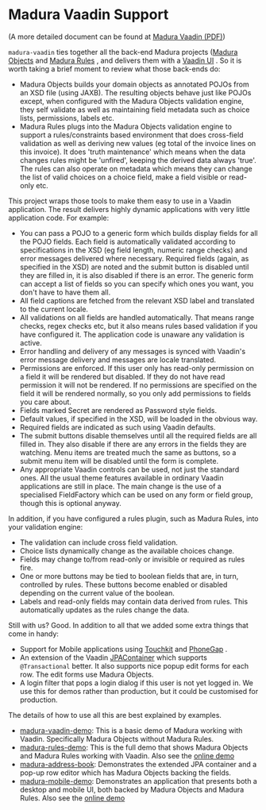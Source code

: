 Madura Vaadin Support
==

(A more detailed document can be found at [Madura Vaadin (PDF)](http://www.madurasoftware.com/madura-vaadin.pdf)) 

`madura-vaadin` ties together all the back-end Madura projects ([Madura Objects](https://github.com/RogerParkinson/madura-objects-parent) and [Madura Rules](https://github.com/RogerParkinson/madura-objects-parent/tree/master/madura-rules) , and delivers them with a [Vaadin UI](https://vaadin.com/home) . So it is worth taking a brief moment to review what those back-ends do:

 * Madura Objects builds your domain objects as annotated POJOs from an XSD file (using JAXB). The resulting objects behave just like POJOs except, when configured with the Madura Objects validation engine, they self validate as well as maintaining field metadata such as choice lists, permissions, labels etc.
 * Madura Rules plugs into the Madura Objects validation engine to support a rules/constraints based environment that does cross-field validation as well as deriving new values (eg total of the invoice lines on this invoice). It does 'truth maintenance' which means when the data changes rules might be 'unfired', keeping the derived data always 'true'. The rules can also operate on metadata which means they can change the list of valid choices on a choice field, make a field visible or read-only etc.

This project wraps those tools to make them easy to use in a Vaadin application. The result delivers highly dynamic applications with very little application code. For example:

 * You can pass a POJO to a generic form which builds display fields for all the POJO fields. Each field is automatically validated according to specifications in the XSD (eg field length, numeric range checks) and error messages delivered where necessary. Required fields (again, as specified in the XSD) are noted and the submit button is disabled until they are filled in, it is also disabled if there is an error. The generic form can accept a list of fields so you can specify which ones you want, you don't have to have them all.
 * All field captions are fetched from the relevant XSD label and translated to the current locale.
 * All validations on all fields are handled automatically. That means range checks, regex checks etc, but it also means rules based validation if you have configured it. The application code is unaware any validation is active.
 * Error handling and delivery of any messages is synced with Vaadin's error message delivery and messages are locale translated.
 * Permissions are enforced. If this user only has read-only permission on a field it will be rendered but disabled. If they do not have read permission it will not be rendered. If no permissions are specified on the field it will be rendered normally, so you only add permissions to fields you care about.
 * Fields marked Secret are rendered as Password style fields.
 * Default values, if specified in the XSD, will be loaded in the obvious way.
 * Required fields are indicated as such using Vaadin defaults.
 * The submit buttons disable themselves until all the required fields are all filled in. They also disable if there are any errors in the fields they are watching. Menu items are treated much the same as buttons, so a submit menu item will be disabled until the form is complete.
 * Any appropriate Vaadin controls can be used, not just the standard ones. All the usual theme features available in ordinary Vaadin applications are still in place. The main change is the use of a specialised FieldFactory which can be used on any form or field group, though this is optional anyway.

In addition, if you have configured a rules plugin, such as Madura Rules, into your validation engine:

 * The validation can include cross field validation.
 * Choice lists dynamically change as the available choices change.
 * Fields may change to/from read-only or invisible or required as rules fire.
 * One or more buttons may be tied to boolean fields that are, in turn, controlled by rules. These buttons become enabled or disabled depending on the current value of the boolean.
 * Labels and read-only fields may contain data derived from rules. This automatically updates as the rules change the data.

Still with us? Good. In addition to all that we added some extra things that come in handy:

 * Support for Mobile applications using [Touchkit](https://vaadin.com/add-ons/touchkit) and [PhoneGap](https://vaadin.com/blog/-/blogs/packaging-vaadin-apps-for-home-screens-and-app-stores-with-phonegap) .
 * An extension of the Vaadin [JPAContainer](https://vaadin.com/directory#!addon/vaadin-jpacontainer) which supports `@Transactional` better. It also supports nice popup edit forms for each row. The edit forms use Madura Objects.
 * A login filter that pops a login dialog if this user is not yet logged in. We use this for demos rather than production, but it could be customised for production.

The details of how to use all this are best explained by examples.

 * [madura-vaadin-demo](../madura-vaadin-demo/README.md): This is a basic demo of Madura working with Vaadin. Specifically Madura Objects without Madura Rules.
 * [madura-rules-demo](../madura-rules-demo/README.md): This is the full demo that shows Madura Objects and Madura Rules working with Vaadin. Also see the [online demo](http://demos-madura.rhcloud.com/madura-rules-demo/)
 * [madura-address-book](../madura-address-book/README.md): Demonstrates the extended JPA container and a pop-up row editor which has Madura Objects backing the fields.
 * [madura-mobile-demo](../madura-mobile-demo/README.md): Demonstrates an application that presents both a desktop and mobile UI, both backed by Madura Objects and Madura Rules. Also see the [online demo](http://demos-madura.rhcloud.com/madura-mobile-demo/)

